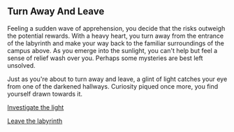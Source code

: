## Turn Away And Leave

Feeling a sudden wave of apprehension, you decide that the risks outweigh the potential rewards. With a heavy heart, you turn away from the entrance of the labyrinth and make your way back to the familiar surroundings of the campus above. As you emerge into the sunlight, you can't help but feel a sense of relief wash over you. Perhaps some mysteries are best left unsolved.

Just as you're about to turn away and leave, a glint of light catches your eye from one of the darkened hallways. Curiosity piqued once more, you find yourself drawn towards it.

[Investigate the light](/turn-away-and-leave/the-light.md)

[Leave the labyrinth](/quit/quit-start.md)